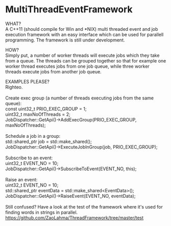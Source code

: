 # MultiThreadEventFramework
WHAT?
<br>
A C++11 (should compile for Win and *NIX) multi threaded event and job execution framework with an easy interface which can be used for parallell programming. The framework is still under development.

HOW?
<br>
Simply put, a number of worker threads will execute jobs which they take from a queue. The threads can be grouped together so that for example one worker thread executes jobs from one job queue, while three worker threads execute jobs from another job queue.

EXAMPLES PLEASE?
<br>
Righteo.<br>
<br>
Create exec group (a number of threads executing jobs from the same queue):<br>
const uint32_t PRIO_EXEC_GROUP = 1;<br>
uint32_t maxNoOfThreads = 2;<br>
JobDispatcher::GetApi()->AddExecGroup(PRIO_EXEC_GROUP, maxNoOfThreads);
<br>
<br>
Schedule a job in a group:<br>
std::shared_ptr<JobBase> job = std::make_shared<Job>();<br>
JobDispatcher::GetApi()->ExecuteJobInGroup(job, PRIO_EXEC_GROUP);
<br>
<br>
Subscribe to an event:<br>
uint32_t EVENT_NO = 10;<br>
JobDispatcher::GetApi()->SubscribeToEvent(EVENT_NO, this);
<br>
<br>
Raise an event:<br>
uint32_t EVENT_NO = 10;<br>
std::shared_ptr<EventData> eventData = std::make_shared\<EventData>();<br>
JobDispatcher::GetApi()->RaiseEvent(EVENT_NO, eventData);
<br>
<br>
Still confused? Have a look at the test of the framework where it's used for finding words in strings in parallel.<br>
https://github.com/ZaoLahma/ThreadFramework/tree/master/test
